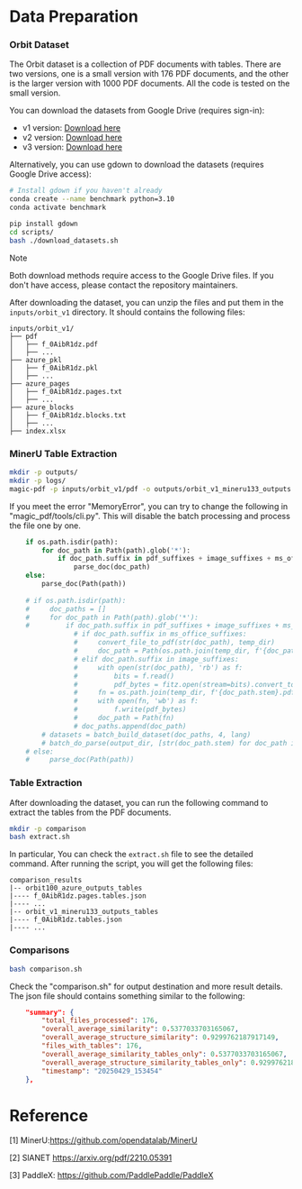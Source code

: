 
# Data Preparation
### Orbit Dataset

The Orbit dataset is a collection of PDF documents with tables. There are two versions, one is a small version with 176 PDF documents, and the other is the larger version with 1000 PDF documents. All the code is tested on the small version.

You can download the datasets from Google Drive (requires sign-in):
- v1 version: [Download here](https://drive.google.com/file/d/1PzmTsmBIAXAcUXQHjWwY6o6T0IjKMtct/view?usp=drive_link)
- v2 version: [Download here](https://drive.google.com/file/d/11qRpGk8bbQfChQ6pOFdOnUqtkTZAd_yJ/view?usp=drive_link)
- v3 version: [Download here](https://drive.google.com/file/d/1Uyb-ImPfH6UirS33mSHGkAyC836pwrgf/view?usp=drive_link)

Alternatively, you can use gdown to download the datasets (requires Google Drive access):

```bash
# Install gdown if you haven't already
conda create --name benchmark python=3.10
conda activate benchmark

pip install gdown
cd scripts/
bash ./download_datasets.sh

```

> [!NOTE]
> Both download methods require access to the Google Drive files. If you don't have access, please contact the repository maintainers.

After downloading the dataset, you can unzip the files and put them in the `inputs/orbit_v1` directory. It should contains the following files:

```
inputs/orbit_v1/
├── pdf
│   ├── f_0AibR1dz.pdf
│   ├── ...
├── azure_pkl
│   ├── f_0AibR1dz.pkl
│   ├── ...
├── azure_pages
│   ├── f_0AibR1dz.pages.txt
│   ├── ... 
├── azure_blocks
│   ├── f_0AibR1dz.blocks.txt
│   ├── ...
├── index.xlsx
```

### MinerU Table Extraction

```bash
mkdir -p outputs/
mkdir -p logs/
magic-pdf -p inputs/orbit_v1/pdf -o outputs/orbit_v1_mineru133_outputs -m ocr > logs/orbit_v1_mineru133_outputs.log 2>&1
```

If you meet the error "MemoryError", you can try to change the following in "magic_pdf/tools/cli.py". This will disable the batch processing and process the file one by one.
```python
    if os.path.isdir(path):
        for doc_path in Path(path).glob('*'):
            if doc_path.suffix in pdf_suffixes + image_suffixes + ms_office_suffixes:
                parse_doc(doc_path)
    else:
        parse_doc(Path(path))
        
    # if os.path.isdir(path):
    #     doc_paths = []
    #     for doc_path in Path(path).glob('*'):
    #         if doc_path.suffix in pdf_suffixes + image_suffixes + ms_office_suffixes:
                # if doc_path.suffix in ms_office_suffixes:
                #     convert_file_to_pdf(str(doc_path), temp_dir)
                #     doc_path = Path(os.path.join(temp_dir, f'{doc_path.stem}.pdf'))
                # elif doc_path.suffix in image_suffixes:
                #     with open(str(doc_path), 'rb') as f:
                #         bits = f.read()
                #         pdf_bytes = fitz.open(stream=bits).convert_to_pdf()
                #     fn = os.path.join(temp_dir, f'{doc_path.stem}.pdf')
                #     with open(fn, 'wb') as f:
                #         f.write(pdf_bytes)
                #     doc_path = Path(fn)
                # doc_paths.append(doc_path)
        # datasets = batch_build_dataset(doc_paths, 4, lang)
        # batch_do_parse(output_dir, [str(doc_path.stem) for doc_path in doc_paths], datasets, method, debug_able, lang=lang)
    # else:
    #     parse_doc(Path(path))
```

### Table Extraction

After downloading the dataset, you can run the following command to extract the tables from the PDF documents.

```bash
mkdir -p comparison
bash extract.sh
```

In particular,  You can check the `extract.sh` file to see the detailed command. After running the script, you will get the following files:

```
comparison_results
|-- orbit100_azure_outputs_tables
|---- f_0AibR1dz.pages.tables.json
|---- ...
|-- orbit_v1_mineru133_outputs_tables
|---- f_0AibR1dz.tables.json
|---- ...
```

### Comparisons

```bash
bash comparison.sh
```

Check the "comparison.sh" for output destination and more result details. The json file should contains something similar to the following:

```json
    "summary": {
        "total_files_processed": 176,
        "overall_average_similarity": 0.5377033703165067,
        "overall_average_structure_similarity": 0.9299762187917149,
        "files_with_tables": 176,
        "overall_average_similarity_tables_only": 0.5377033703165067,
        "overall_average_structure_similarity_tables_only": 0.9299762187917149,
        "timestamp": "20250429_153454"
    },
```


















# Reference

[1] MinerU:https://github.com/opendatalab/MinerU

[2] SlANET https://arxiv.org/pdf/2210.05391 

[3] PaddleX: https://github.com/PaddlePaddle/PaddleX
